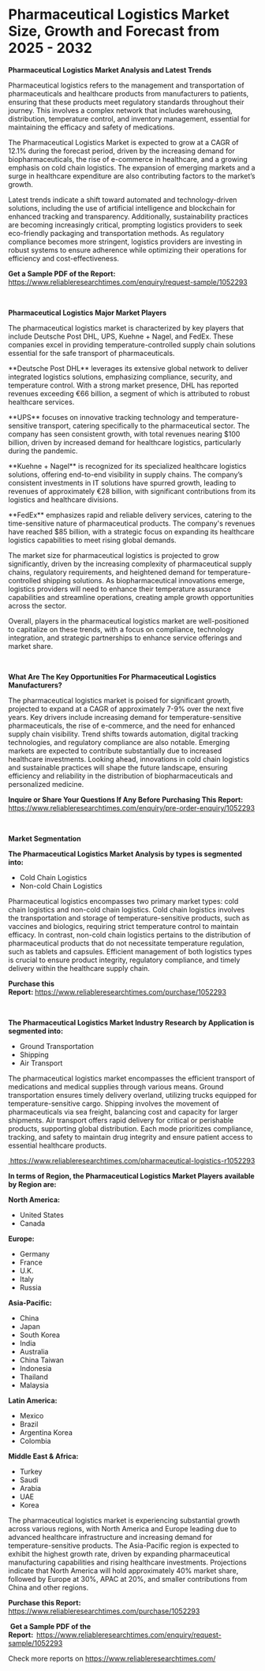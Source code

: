 <p><h1>Pharmaceutical Logistics Market Size, Growth and Forecast from 2025 - 2032</h1></p><p><strong>Pharmaceutical Logistics Market Analysis and Latest Trends</strong></p>
<p><p>Pharmaceutical logistics refers to the management and transportation of pharmaceuticals and healthcare products from manufacturers to patients, ensuring that these products meet regulatory standards throughout their journey. This involves a complex network that includes warehousing, distribution, temperature control, and inventory management, essential for maintaining the efficacy and safety of medications.</p><p>The Pharmaceutical Logistics Market is expected to grow at a CAGR of 12.1% during the forecast period, driven by the increasing demand for biopharmaceuticals, the rise of e-commerce in healthcare, and a growing emphasis on cold chain logistics. The expansion of emerging markets and a surge in healthcare expenditure are also contributing factors to the market’s growth.</p><p>Latest trends indicate a shift toward automated and technology-driven solutions, including the use of artificial intelligence and blockchain for enhanced tracking and transparency. Additionally, sustainability practices are becoming increasingly critical, prompting logistics providers to seek eco-friendly packaging and transportation methods. As regulatory compliance becomes more stringent, logistics providers are investing in robust systems to ensure adherence while optimizing their operations for efficiency and cost-effectiveness.</p></p>
<p><strong>Get a Sample PDF of the Report:&nbsp;</strong> <a href="https://www.reliableresearchtimes.com/enquiry/request-sample/1052293?utm_campaign=3284&utm_medium=2&utm_source=Github&utm_content=ia&utm_term=08032025&utm_id=pharmaceutical-logistics">https://www.reliableresearchtimes.com/enquiry/request-sample/1052293</a></p>
<p>&nbsp;</p>
<p><strong>Pharmaceutical Logistics Major Market Players</strong></p>
<p><p>The pharmaceutical logistics market is characterized by key players that include Deutsche Post DHL, UPS, Kuehne + Nagel, and FedEx. These companies excel in providing temperature-controlled supply chain solutions essential for the safe transport of pharmaceuticals.</p><p>**Deutsche Post DHL** leverages its extensive global network to deliver integrated logistics solutions, emphasizing compliance, security, and temperature control. With a strong market presence, DHL has reported revenues exceeding €66 billion, a segment of which is attributed to robust healthcare services.</p><p>**UPS** focuses on innovative tracking technology and temperature-sensitive transport, catering specifically to the pharmaceutical sector. The company has seen consistent growth, with total revenues nearing $100 billion, driven by increased demand for healthcare logistics, particularly during the pandemic.</p><p>**Kuehne + Nagel** is recognized for its specialized healthcare logistics solutions, offering end-to-end visibility in supply chains. The company’s consistent investments in IT solutions have spurred growth, leading to revenues of approximately €28 billion, with significant contributions from its logistics and healthcare divisions.</p><p>**FedEx** emphasizes rapid and reliable delivery services, catering to the time-sensitive nature of pharmaceutical products. The company's revenues have reached $85 billion, with a strategic focus on expanding its healthcare logistics capabilities to meet rising global demands.</p><p>The market size for pharmaceutical logistics is projected to grow significantly, driven by the increasing complexity of pharmaceutical supply chains, regulatory requirements, and heightened demand for temperature-controlled shipping solutions. As biopharmaceutical innovations emerge, logistics providers will need to enhance their temperature assurance capabilities and streamline operations, creating ample growth opportunities across the sector. </p><p>Overall, players in the pharmaceutical logistics market are well-positioned to capitalize on these trends, with a focus on compliance, technology integration, and strategic partnerships to enhance service offerings and market share.</p></p>
<p>&nbsp;</p>
<p><strong>What Are The Key Opportunities For Pharmaceutical Logistics Manufacturers?</strong></p>
<p><p>The pharmaceutical logistics market is poised for significant growth, projected to expand at a CAGR of approximately 7-9% over the next five years. Key drivers include increasing demand for temperature-sensitive pharmaceuticals, the rise of e-commerce, and the need for enhanced supply chain visibility. Trend shifts towards automation, digital tracking technologies, and regulatory compliance are also notable. Emerging markets are expected to contribute substantially due to increased healthcare investments. Looking ahead, innovations in cold chain logistics and sustainable practices will shape the future landscape, ensuring efficiency and reliability in the distribution of biopharmaceuticals and personalized medicine.</p></p>
<p><strong>Inquire or Share Your Questions If Any Before Purchasing This Report:</strong> <a href="https://www.reliableresearchtimes.com/enquiry/pre-order-enquiry/1052293?utm_campaign=3284&utm_medium=2&utm_source=Github&utm_content=ia&utm_term=08032025&utm_id=pharmaceutical-logistics">https://www.reliableresearchtimes.com/enquiry/pre-order-enquiry/1052293</a></p>
<p>&nbsp;</p>
<p><strong>Market Segmentation</strong></p>
<p><strong>The Pharmaceutical Logistics Market Analysis by types is segmented into:</strong></p>
<p><ul><li>Cold Chain Logistics</li><li>Non-cold Chain Logistics</li></ul></p>
<p><p>Pharmaceutical logistics encompasses two primary market types: cold chain logistics and non-cold chain logistics. Cold chain logistics involves the transportation and storage of temperature-sensitive products, such as vaccines and biologics, requiring strict temperature control to maintain efficacy. In contrast, non-cold chain logistics pertains to the distribution of pharmaceutical products that do not necessitate temperature regulation, such as tablets and capsules. Efficient management of both logistics types is crucial to ensure product integrity, regulatory compliance, and timely delivery within the healthcare supply chain.</p></p>
<p><strong>Purchase this Report:&nbsp;</strong><a href="https://www.reliableresearchtimes.com/purchase/1052293?utm_campaign=3284&utm_medium=2&utm_source=Github&utm_content=ia&utm_term=08032025&utm_id=pharmaceutical-logistics">https://www.reliableresearchtimes.com/purchase/1052293</a></p>
<p>&nbsp;</p>
<p><strong>The Pharmaceutical Logistics Market Industry Research by Application is segmented into:</strong></p>
<p><ul><li>Ground Transportation</li><li>Shipping</li><li>Air Transport</li></ul></p>
<p><p>The pharmaceutical logistics market encompasses the efficient transport of medications and medical supplies through various means. Ground transportation ensures timely delivery overland, utilizing trucks equipped for temperature-sensitive cargo. Shipping involves the movement of pharmaceuticals via sea freight, balancing cost and capacity for larger shipments. Air transport offers rapid delivery for critical or perishable products, supporting global distribution. Each mode prioritizes compliance, tracking, and safety to maintain drug integrity and ensure patient access to essential healthcare products.</p></p>
<p><a href="https://www.reliableresearchtimes.com/pharmaceutical-logistics-r1052293?utm_campaign=3284&utm_medium=2&utm_source=Github&utm_content=ia&utm_term=08032025&utm_id=pharmaceutical-logistics">&nbsp;https://www.reliableresearchtimes.com/pharmaceutical-logistics-r1052293</a></p>
<p><strong>In terms of Region, the Pharmaceutical Logistics Market Players available by Region are:</strong></p>
<p>
    <p> <strong> North America: </strong>
        <ul>
            <li>United States</li>
            <li>Canada</li>
        </ul>
        </p> 
    <p> <strong> Europe: </strong>
        <ul>
            <li>Germany</li>
            <li>France</li>
            <li>U.K.</li>
            <li>Italy</li>
            <li>Russia</li>
        </ul>
        </p> 
    <p> <strong> Asia-Pacific: </strong>
        <ul>
            <li>China</li>
            <li>Japan</li>
            <li>South Korea</li>
            <li>India</li>
            <li>Australia</li>
            <li>China Taiwan</li>
            <li>Indonesia</li>
            <li>Thailand</li>
            <li>Malaysia</li>
        </ul>
        </p> 
    <p> <strong> Latin America: </strong>
        <ul>
            <li>Mexico</li>
            <li>Brazil</li>
            <li>Argentina Korea</li>
            <li>Colombia</li>
        </ul>
        </p> 
    <p> <strong> Middle East & Africa: </strong>
        <ul>
            <li>Turkey</li>
            <li>Saudi</li>
            <li>Arabia</li>
            <li>UAE</li>
            <li>Korea</li>
        </ul>
    </p>
    </p>
<p><p>The pharmaceutical logistics market is experiencing substantial growth across various regions, with North America and Europe leading due to advanced healthcare infrastructure and increasing demand for temperature-sensitive products. The Asia-Pacific region is expected to exhibit the highest growth rate, driven by expanding pharmaceutical manufacturing capabilities and rising healthcare investments. Projections indicate that North America will hold approximately 40% market share, followed by Europe at 30%, APAC at 20%, and smaller contributions from China and other regions.</p></p>
<p><strong>Purchase this Report: </strong><a href="https://www.reliableresearchtimes.com/purchase/1052293?utm_campaign=3284&utm_medium=2&utm_source=Github&utm_content=ia&utm_term=08032025&utm_id=pharmaceutical-logistics">https://www.reliableresearchtimes.com/purchase/1052293</a></p>
<p>&nbsp;<strong>Get a Sample PDF of the Report:&nbsp;&nbsp;</strong><a href="https://www.reliableresearchtimes.com/enquiry/request-sample/1052293?utm_campaign=3284&utm_medium=2&utm_source=Github&utm_content=ia&utm_term=08032025&utm_id=pharmaceutical-logistics">https://www.reliableresearchtimes.com/enquiry/request-sample/1052293</a></p>
<p><strong></strong></p>
<p>Check more reports on <a href="https://www.reliableresearchtimes.com/?utm_campaign=3284&utm_medium=2&utm_source=Github&utm_content=ia&utm_term=08032025&utm_id=pharmaceutical-logistics">https://www.reliableresearchtimes.com/</a></p>